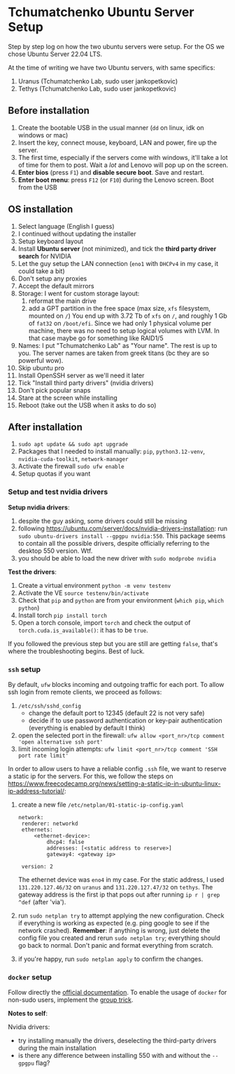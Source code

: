 # Tchumatchenko Ubuntu Server Setup

Step by step log on how the two ubuntu servers were setup.
For the OS we chose Ubuntu Server 22.04 LTS.

At the time of writing we have two Ubuntu servers, with same specifics:

1. Uranus (Tchumatchenko Lab, sudo user jankopetkovic)
2. Tethys (Tchumatchenko Lab, sudo user jankopetkovic)

## Before installation

1. Create the bootable USB in the usual manner (`dd` on linux, idk on windows or
   mac)
2. Insert the key, connect mouse, keyboard, LAN and power, fire up the server.
3. The first time, especially if the servers come with windows, it'll take a lot
   of time for them to post. Wait a *lot* and Lenovo will pop up on the screen.
4. **Enter bios** (press `F1`) and **disable secure boot**. Save and restart.
5. **Enter boot menu**: press `F12` (or `F10`) during the Lenovo screen. Boot
   from the USB

## OS installation

1. Select language (English I guess)
2. I continued without updating the installer
3. Setup keyboard layout
4. Install **Ubuntu server** (not minimized), and tick the **third party driver
   search** for NVIDIA
5. Let the guy setup the LAN connection (`eno1` with `DHCPv4` in my case, it
   could take a bit)
6. Don't setup any proxies
7. Accept the default mirrors
8. Storage: I went for custom storage layout:
   1. reformat the main drive
   2. add a GPT partition in the free space (max size, `xfs` filesystem, mounted
      on `/`)
      You end up with 3.72 Tb of `xfs` on `/`, and roughly 1 Gb of `fat32` on
      `/boot/efi`.
      Since we had only 1 physical volume per machine, there was no need to setup
      logical volumes with LVM. In that case maybe go for something like RAID1/5
9. Names: I put "Tchumatchenko Lab" as "Your name". The rest is up to you. The
   server names are taken from greek titans (bc they are so powerful wow).
10. Skip ubuntu pro
11. Install OpenSSH server as we'll need it later
12. Tick "Install third party drivers" (nvidia drivers)
13. Don't pick popular snaps
14. Stare at the screen while installing
15. Reboot (take out the USB when it asks to do so)

## After installation

1. `sudo apt update && sudo apt upgrade`
2. Packages that I needed to install manually: `pip`, `python3.12-venv`,
   `nvidia-cuda-toolkit`, `network-manager`
3. Activate the firewall `sudo ufw enable`
4. Setup quotas if you want

### Setup and test nvidia drivers

**Setup nvidia drivers**:

1. despite the guy asking, some drivers could still be missing
2. following https://ubuntu.com/server/docs/nvidia-drivers-installation: run
   `sudo ubuntu-drivers install --gpgpu nvidia:550`. This package seems to
   contain all the possible drivers, despite officially referring to the desktop
   550 version. Wtf.
3. you should be able to load the new driver with `sudo modprobe nvidia`

**Test the drivers**:

1. Create a virtual environment `python -m venv testenv`
2. Activate the VE `source testenv/bin/activate`
3. Check that `pip` and `python` are from your environment (`which pip`, `which
   python`)
4. Install torch `pip install torch`
5. Open a torch console, import `torch` and check the output of
   `torch.cuda.is_available()`: it has to be `true`.

If you followed the previous step but you are still are getting `false`, that's
where the troubleshooting begins. Best of luck. 

### `ssh` setup

By default, `ufw` blocks incoming and outgoing traffic for each port. To allow
ssh login from remote clients, we proceed as follows:

1. `/etc/ssh/sshd_config`
   - change the default port to 12345 (default 22 is not very safe)
   - decide if to use password authentication or key-pair authentication
     (everything is enabled by default I think)
2. open the selected port in the firewall: `ufw allow <port_nr>/tcp comment
   'open alternative ssh port'`
3. limit incoming login attempts: `ufw limit <port_nr>/tcp comment 'SSH port
   rate limit'`

In order to allow users to have a reliable config `.ssh` file, we want to
reserve a static ip for the servers. For this, we follow the steps on
https://www.freecodecamp.org/news/setting-a-static-ip-in-ubuntu-linux-ip-address-tutorial/:

1. create a new file `/etc/netplan/01-static-ip-config.yaml`
   
   ```{yaml}
   network:
    renderer: networkd
    ethernets:
        <ethernet-device>:
            dhcp4: false
            addresses: [<static address to reserve>]
            gateway4: <gateway ip>
   
    version: 2
   ```
   
   The ethernet device was `eno4` in my case. 
   For the static address, I used `131.220.127.46/32` on `uranus` and `131.220.127.47/32` on `tethys`.
   The gateway address is the first ip that pops out after running `ip r | grep
   ^def` (after 'via').

2. run `sudo netplan try` to attempt applying the new configuration. Check if
   everything is working as expected (e.g. ping google to see if the network
   crashed). **Remember**: if anything is wrong, just delete the config file you
   created and rerun `sudo netplan try`; everything should go back to normal.
   Don't panic and format everything from scratch.

3. if you're happy, run `sudo netplan apply` to confirm the changes.

### `docker` setup

Follow directly the [official documentation](https://docs.docker.com/engine/install/ubuntu/). To enable the usage of
`docker` for non-sudo users, implement the [group trick](https://docs.docker.com/engine/install/linux-postinstall/).





**Notes to self**:

Nvidia drivers:

- try installing manually the drivers, deselecting the third-party drivers
  during the main installation
- is there any difference between installing 550 with and without the `--gpgpu`
  flag?

